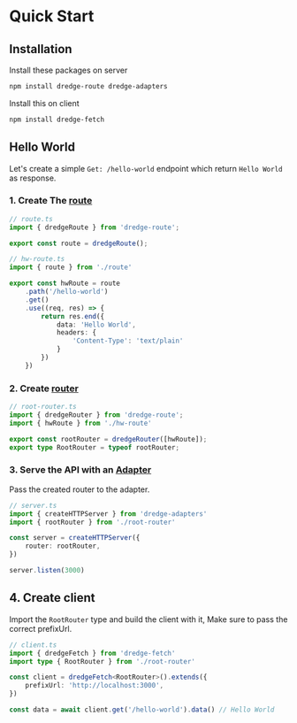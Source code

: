 # Quick Start

## Installation

Install these packages on server
```sh
npm install dredge-route dredge-adapters
```

Install this on client
```sh
npm install dredge-fetch
```

## Hello World

Let's create a simple `Get: /hello-world`  endpoint which return `Hello World` as response. 


### 1. Create The [route](route-and-router.md)
```ts
// route.ts
import { dredgeRoute } from 'dredge-route';

export const route = dredgeRoute();
```

```ts
// hw-route.ts
import { route } from './route'

export const hwRoute = route
    .path('/hello-world')
    .get()
    .use((req, res) => {
        return res.end({
            data: 'Hello World',
            headers: {
                'Content-Type': 'text/plain'
            }
        })
    })
```

### 2. Create [router](route-and-router.md#router)  

```ts
// root-router.ts
import { dredgeRouter } from 'dredge-route';
import { hwRoute } from './hw-route'

export const rootRouter = dredgeRouter([hwRoute]);
export type RootRouter = typeof rootRouter;
```

### 3. Serve the API with an [Adapter](adapter.md)  

Pass the created router to the adapter.

```ts
// server.ts
import { createHTTPServer } from 'dredge-adapters'
import { rootRouter } from './root-router'

const server = createHTTPServer({
    router: rootRouter,
})

server.listen(3000)
```


## 4. Create client

Import the `RootRouter` type and build the client with it, Make sure to pass the correct prefixUrl.
```ts
// client.ts
import { dredgeFetch } from 'dredge-fetch'
import type { RootRouter } from './root-router'

const client = dredgeFetch<RootRouter>().extends({
    prefixUrl: 'http://localhost:3000',
})

const data = await client.get('/hello-world').data() // Hello World 
```
